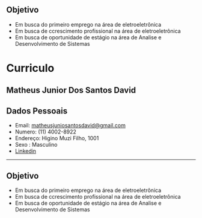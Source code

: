 
## Objetivo 
- Em busca do primeiro emprego na área de eletroeletrônica <br/>
- Em busca de ccrescimento profissional na área de eletroeletrônica <br/>
- Em busca de oportunidade de estágio na área de Analise e Desenvolvimento de Sistemas <br/>

# Curriculo 
## Matheus Junior Dos Santos David 
## Dados Pessoais 
- Email: matheusjuniosantosdavid@gmail.com
- Numero: (11) 4002-8922
- Endereço: Higino Muzi Filho, 1001
- Sexo : Masculino 
- [Linkedin](https://www.linkedin.com/in/matheus-junior-dos-santos-david-426250268)
---
 ## Objetivo 
- Em busca do primeiro emprego na área de eletroeletrônica <br/>
- Em busca de ccrescimento profissional na área de eletroeletrônica <br/>
- Em busca de oportunidade de estágio na área de Analise e Desenvolvimento de Sistemas <br/>

